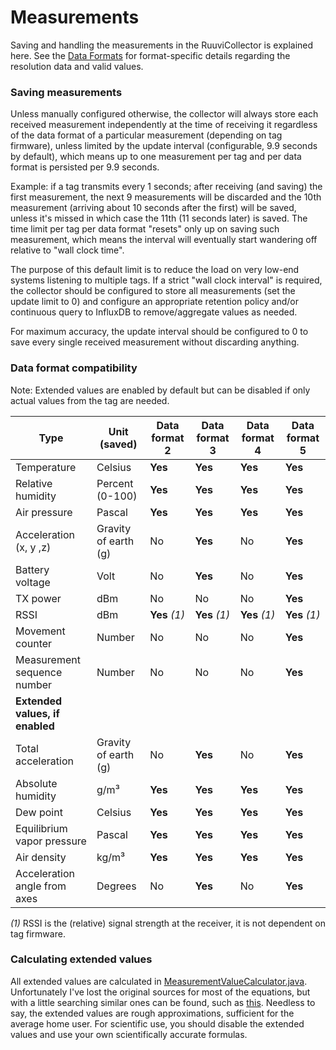 # Measurements

Saving and handling the measurements in the RuuviCollector is explained here. See the [Data Formats](https://github.com/ruuvi/ruuvi-sensor-protocols) for format-specific details regarding the resolution data and valid values.

### Saving measurements

Unless manually configured otherwise, the collector will always store each received measurement independently at the time of receiving it regardless of the data format of a particular measurement (depending on tag firmware), unless limited by the update interval (configurable, 9.9 seconds by default), which means up to one measurement per tag and per data format is persisted per 9.9 seconds.

Example: if a tag transmits every 1 seconds; after receiving (and saving) the first measurement, the next 9 measurements will be discarded and the 10th measurement (arriving about 10 seconds after the first) will be saved, unless it's missed in which case the 11th (11 seconds later) is saved. The time limit per tag per data format "resets" only up on saving such measurement, which means the interval will eventually start wandering off relative to "wall clock time".

The purpose of this default limit is to reduce the load on very low-end systems listening to multiple tags. If a strict "wall clock interval" is required, the collector should be configured to store all measurements (set the update limit to 0) and configure an appropriate retention policy and/or continuous query to InfluxDB to remove/aggregate values as needed.

For maximum accuracy, the update interval should be configured to 0 to save every single received measurement without discarding anything.

### Data format compatibility

Note: Extended values are enabled by default but can be disabled if only actual values from the tag are needed.

| Type                            | Unit (saved)         | Data format 2 | Data format 3 | Data format 4 | Data format 5 |
| ------------------------------- | -------------------- | ------------- | ------------- | ------------- | ------------- |
| Temperature                     | Celsius              | **Yes**       | **Yes**       | **Yes**       | **Yes**       |
| Relative humidity               | Percent (0-100)      | **Yes**       | **Yes**       | **Yes**       | **Yes**       |
| Air pressure                    | Pascal               | **Yes**       | **Yes**       | **Yes**       | **Yes**       |
| Acceleration (x, y ,z)          | Gravity of earth (g) | No            | **Yes**       | No            | **Yes**       |
| Battery voltage                 | Volt                 | No            | **Yes**       | No            | **Yes**       |
| TX power                        | dBm                  | No            | No            | No            | **Yes**       |
| RSSI                            | dBm                  | **Yes** *(1)* |**Yes** *(1)*  | **Yes** *(1)* | **Yes** *(1)* |
| Movement counter                | Number               | No            | No            | No            | **Yes**       |
| Measurement sequence number     | Number               | No            | No            | No            | **Yes**       |
| **Extended values, if enabled** |                      |               |               |               |               |
| Total acceleration              | Gravity of earth (g) | No            | **Yes**       | No            | **Yes**       |
| Absolute humidity               | g/m³                 | **Yes**       | **Yes**       | **Yes**       | **Yes**       |
| Dew point                       | Celsius              | **Yes**       | **Yes**       | **Yes**       | **Yes**       |
| Equilibrium vapor pressure      | Pascal               | **Yes**       | **Yes**       | **Yes**       | **Yes**       |
| Air density                     | kg/m³                | **Yes**       | **Yes**       | **Yes**       | **Yes**       |
| Acceleration angle from axes    | Degrees              | No            | **Yes**       | No            | **Yes**       |

*(1)* RSSI is the (relative) signal strength at the receiver, it is not dependent on tag firmware.

### Calculating extended values

All extended values are calculated in [MeasurementValueCalculator.java](./src/main/java/fi/tkgwf/ruuvi/utils/MeasurementValueCalculator.java). Unfortunately I've lost the original sources for most of the equations, but with a little searching similar ones can be found, such as [this](https://www.vaisala.com/sites/default/files/documents/Humidity_Conversion_Formulas_B210973EN-F.pdf). Needless to say, the extended values are rough approximations, sufficient for the average home user. For scientific use, you should disable the extended values and use your own scientifically accurate formulas.
